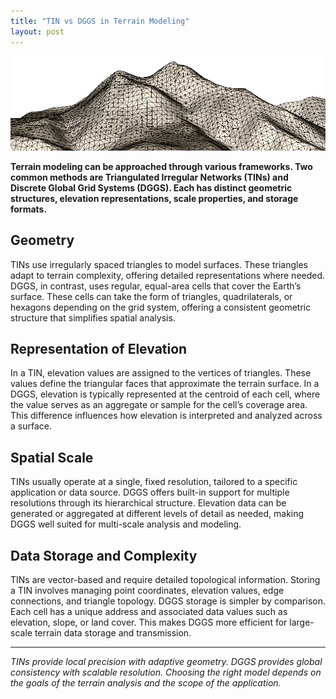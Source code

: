 ```yaml
---
title: "TIN vs DGGS in Terrain Modeling"
layout: post
---
```

![TIN](/assets/img/20230129/TIN.png)

**Terrain modeling can be approached through various frameworks. Two common methods are Triangulated Irregular Networks (TINs) and Discrete Global Grid Systems (DGGS). Each has distinct geometric structures, elevation representations, scale properties, and storage formats.**

## Geometry

TINs use irregularly spaced triangles to model surfaces. These triangles adapt to terrain complexity, offering detailed representations where needed. DGGS, in contrast, uses regular, equal-area cells that cover the Earth’s surface. These cells can take the form of triangles, quadrilaterals, or hexagons depending on the grid system, offering a consistent geometric structure that simplifies spatial analysis.

## Representation of Elevation

In a TIN, elevation values are assigned to the vertices of triangles. These values define the triangular faces that approximate the terrain surface. In a DGGS, elevation is typically represented at the centroid of each cell, where the value serves as an aggregate or sample for the cell’s coverage area. This difference influences how elevation is interpreted and analyzed across a surface.

## Spatial Scale

TINs usually operate at a single, fixed resolution, tailored to a specific application or data source. DGGS offers built-in support for multiple resolutions through its hierarchical structure. Elevation data can be generated or aggregated at different levels of detail as needed, making DGGS well suited for multi-scale analysis and modeling.

## Data Storage and Complexity

TINs are vector-based and require detailed topological information. Storing a TIN involves managing point coordinates, elevation values, edge connections, and triangle topology. DGGS storage is simpler by comparison. Each cell has a unique address and associated data values such as elevation, slope, or land cover. This makes DGGS more efficient for large-scale terrain data storage and transmission.

---

_TINs provide local precision with adaptive geometry. DGGS provides global consistency with scalable resolution. Choosing the right model depends on the goals of the terrain analysis and the scope of the application._
